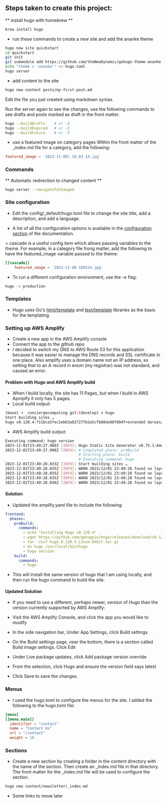
## Steps taken to create this project:

** install hugo with homebrew **
```bash
brew install hugo
```
- run these commands to create a new site and add the ananke theme
```bash
hugo new site quickstart
cd quickstart
git init
git submodule add https://github.com/theNewDynamic/gohugo-theme-ananke.git themes/ananke
echo "theme = 'ananke'" >> hugo.toml
hugo server
```

- add content to the site
```bash
hugo new content posts/my-first-post.md
```

Edit the file you just created using markdown syntax.

Run the server again to see the changes, use the following commands to see drafts and posts marked as draft in the front matter.
```bash
hugo --buildDrafts    # or -D
hugo --buildExpired   # or -E
hugo --buildFuture    # or -F
```

- use a featured image on category pages
Within the front matter of the _index.md file for a category, add the following:
```toml
featured_image = '2023-11-08\ 10.03.14.jpg'
```


### Commands
** Automatic redirection to changed content **
```bash
hugo server --navigateToChanged
```

### Site configuration
- Edit the config/_default/hugo.toml file to change the site title, add a description, and add a language.

- A list of all the configuration options is available in the [configuration section](https://gohugo.io/getting-started/configuration/) of the documentation.

= cascade is a useful config item which allows passing variables to the theme. For example, in a category file frong matter, add the following to have the featured_image variable passed to the theme:
```toml
[[cascade]]
    featured_image = '2023-11-08-100314.jpg'
```

- To run a different configuration environment, use the -e flag: 
```bash
hugo -e production
```

### Templates
- Hugo uses Go's [html/template](https://golang.org/pkg/html/template/) and [text/template](https://golang.org/pkg/text/template/) libraries as the basis for the templating.

### Setting up AWS Amplify
- Create a new app in the AWS Amplify console
- Connect the app to the github repo
- I decided to switch my DNS to AWS Route 53 for this application because it was easier to manage the DNS records and SSL certificate in one place. Also amplify uses a domain name not an IP address, so setting that to an A record in enom (my registrar) was not standard, and caused an error.

#### Problem with Hugo and AWS Amplify build
-  When I build locally, the site has 11 Pages, but when I build in AWS Apmplfy it only has 5 pages.
- Local build output:
```bash
(base) ➜  conciergecomputing git:(develop) ✗ hugo 
Start building sites … 
hugo v0.120.4-f11bca5fec2ebb3a02727fb2a5cfb08da96fd9df+extended darwin/amd64 BuildDate=2023-11-08T11:18:07Z VendorInfo=brew
```
- AWS Amplify build output:
```bash
Executing command: hugo version
2023-12-01T23:49:27.988Z [INFO]: Hugo Static Site Generator v0.75.1-A4A7BAB7 linux/amd64 BuildDate: 2020-09-15T06:46:04Z
2023-12-01T23:49:27.990Z [INFO]: # Completed phase: preBuild
                                 # Starting phase: build
                                 # Executing command: hugo
2023-12-01T23:49:28.033Z [INFO]: Start building sites …
2023-12-01T23:49:28.035Z [INFO]: WARN 2023/12/01 23:49:28 found no layout file for "HTML" for kind "page": You should create a template file which matches Hugo Layouts Lookup Rules for this combination.
2023-12-01T23:49:28.035Z [INFO]: WARN 2023/12/01 23:49:28 found no layout file for "HTML" for kind "section": You should create a template file which matches Hugo Layouts Lookup Rules for this combination.
2023-12-01T23:49:28.035Z [INFO]: WARN 2023/12/01 23:49:28 found no layout file for "HTML" for kind "taxonomy": You should create a template file which matches Hugo Layouts Lookup Rules for this combination.
2023-12-01T23:49:28.036Z [INFO]: WARN 2023/12/01 23:49:28 found no layout file for "HTML" for kind "taxonomy": You should create a template file which matches Hugo Layouts Lookup Rules for this combination.
```
#### Solution
- Updated the amplify.yaml file to include the following:
```yaml
frontend:
  phases:
    preBuild:
      commands:
        - echo "Installing Hugo v0.120.4"
        - wget https://github.com/gohugoio/hugo/releases/download/v0.120.4/hugo_0.120.4_Linux-64bit.tar.gz
        - tar -zxvf hugo_0.120.4_Linux-64bit.tar.gz
        - mv hugo /usr/local/bin/hugo
        - hugo version
    build:
      commands:
        - hugo
```
- This will install the same version of hugo that I am using locally, and then run the hugo command to build the site.

#### Updated Solution
- If you need to use a different, perhaps newer, version of Hugo than the version currently supported by AWS Amplify:

- Visit the AWS Amplify Console, and click the app you would like to modify
- In the side navigation bar, Under App Settings, click Build settings
- On the Build settings page, near the bottom, there is a section called Build image settings. Click Edit
- Under Live package updates, click Add package version override
- From the selection, click Hugo and ensure the version field says latest
- Click Save to save the changes.

### Menus
- I used the hugo.toml to configure the menus for the site. I added the following to the hugo.toml file:
```toml
[menu]
[[menu.main]]
  identifier = "contact"
  name = "Contact Us"
  url = "/contact"
  weight = 10
```

### Sections
- Create a new section by creating a folder in the content directory with the name of the section. Then create an _index.md file in that directory. The front matter for the _index.md file will be used to configure the section.
```bash
hugo new content/newsletter/_index.md
```


- Some links to move later
